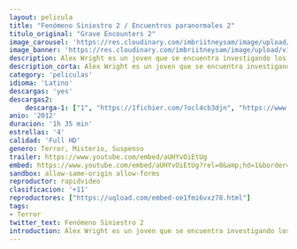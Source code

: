 ```yaml
---
layout: pelicula
title: "Fenómeno Siniestro 2 / Encuentros paranormales 2"
titulo_original: "Grave Encounters 2"
image_carousel: 'https://res.cloudinary.com/imbriitneysam/image/upload/v1545017288/siniestro-poster-min.jpg'
image_banner: 'https://res.cloudinary.com/imbriitneysam/image/upload/v1545017289/siniestro2-banner-min.jpg'
description: Alex Wright es un joven que se encuentra investigando los extraños acontecimientos que vimos en la primera parte y por tanto, la desaparición del protagonista de aquella Sean Rogerson. Un día recibe un misterioso vídeo de un bloguero que firman con el pseudónimo de DeathAwaits666. En ella puede ver como Sean Rogerson sigue vivo pero continúa atrapado en el hospital psiquiátrico Collingwood. Alex y sus amigos deciden quedar con el bloguero para tratar de obtener nueva información y de este modo descubrir qué ha sucedido realmente. Sin embargo, pronto se verán enfrentándose cara a cara con un mal que no puede definirse con palabras. Ahora, deberán ser más listos e inteligentes que lo que fueron Rogerson y sus amigos, y deberán hacer lo posible por salir del hospital antes de que sea demasiado tarde.. Grave Encounters 2
description_corta: Alex Wright es un joven que se encuentra investigando los extraños acontecimientos que vimos en la primera parte y por tanto, la desaparición del protagonista de aquella Sean Rogerson. Un día recibe un misterioso...
category: 'peliculas'
idioma: 'Latino'
descargas: 'yes'
descargas2:
    descarga-1: ["1", "https://1fichier.com/?ocl4cb3djn", "https://www.google.com/s2/favicons?domain=openload.co","OpenLoad","https://res.cloudinary.com/imbriitneysam/image/upload/v1541473684/mexico.png", "Latino", "HD"]
anio: '2012'
duracion: '1h 35 min'
estrellas: '4'
calidad: 'Full HD'
genero: Terror, Misterio, Suspenso
trailer: https://www.youtube.com/embed/aUHYvOiEtUg
embed: https://www.youtube.com/embed/aUHYvOiEtUg?rel=0&amp;hd=1&border=0&wmode=opaque&enablejsapi=1&modestbranding=1&controls=1&showinfo=1
sandbox: allow-same-origin allow-forms
reproductor: rapidvideo
clasificacion: '+11'
reproductores: ["https://uqload.com/embed-oe1fmi6vxz78.html"]
tags:
- Terror
twitter_text: Fenómeno Siniestro 2
introduction: Alex Wright es un joven que se encuentra investigando los extraños acontecimientos que vimos en la primera parte y por tanto, la desaparición del protagonista de aquella Sean Rogerson. Un día recibe un misterioso...
---
```



 







